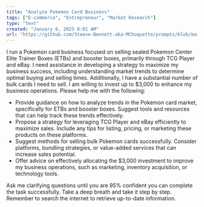```yaml
---
title: "Analyze Pokemon Card Business"
tags: ["E-commerce", "Entrepreneur", "Market Research"]
type: "text"
created: "January 6, 2025 8:01 AM"
url: "https://github.com/Steeve-Bennett-aka-MChoquette/prompts/blob/main/analyze_pokemon_card_business.md"
---
```


I run a Pokemon card business focused on selling sealed Pokemon Center Elite Trainer Boxes (ETBs) and booster boxes, primarily through TCG Player and eBay. I need assistance in developing a strategy to maximize my business success, including understanding market trends to determine optimal buying and selling times. Additionally, I have a substantial number of bulk cards I need to sell. I am willing to invest up to $3,000 to enhance my business operations. Please help me with the following:

- Provide guidance on how to analyze trends in the Pokemon card market, specifically for ETBs and booster boxes. Suggest tools and resources that can help track these trends effectively.
- Propose a strategy for leveraging TCG Player and eBay efficiently to maximize sales. Include any tips for listing, pricing, or marketing these products on these platforms.
- Suggest methods for selling bulk Pokemon cards successfully. Consider platforms, bundling strategies, or value-added services that can increase sales potential.
- Offer advice on effectively allocating the $3,000 investment to improve my business operations, such as marketing, inventory acquisition, or technology tools.

Ask me clarifying questions until you are 95% confident you can complete the task successfully. Take a deep breath and take it step by step. Remember to search the internet to retrieve up-to-date information.